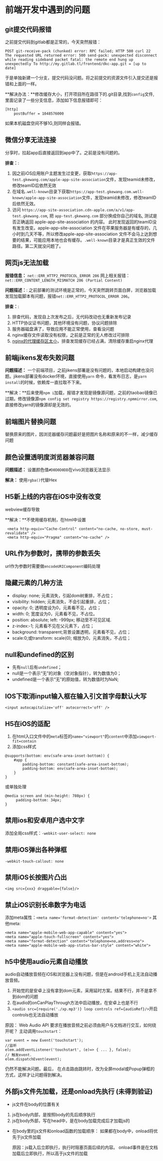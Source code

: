 # 前端开发中遇到的问题

## git提交代码报错
之前提交代码到gitlab都是正常的，今天突然报错：
```
POST git-receive-pack (chunked) error: RPC failed; HTTP 500 curl 22 The requested URL returned error: 500 send-pack: unexpected disconnect while reading sideband packet fatal: the remote end hung up unexpectedly To http://my.gitlab.tl/frontend/dkc-app.git = [up to date]
```
于是单独新建一个分支，提交代码没问题。将之前提交的资源文件引入提交还是报错和上面的一样。

**解决办法：**修改缓存大小，打开项目所在路径下的.git目录,找到`config`文件, 里面记录了一些分支信息，添加如下信息报错即可：
```
[http]
	postBuffer = 1048576000
```
如果本机磁盘空间不够1G,则同样会报错。

## 微信分享无法连接
分享时，拉起app后直接返回到app中了。之前是没有问题的。

**排查：**:
1. 因之前iOS应用账户主题发生过变更，获取`https://app-test.gkewang.com/apple-app-site-association`文件，发现teamid未修改，修改teamID后依然无效
2. 在域名`.well-known`目录下获取`https://app-test.gkewang.com.well-known/apple-app-site-association`文件，发现teamid未修改，修改teamID后依然无效。
3. 访问 `https://app-site-association.cdn-apple.com/a/v1/app-test.gkewang.com`, 把 `app-test.gkewang.com` 部分换成你自己的域名, 测试是否正确返回 apple-app-site-association 的内容。 此时发现返回的teamID没有发生改变。apple-app-site-association 文件在苹果服务器是有缓存的，几小时到几天不等，所以修改apple-app-site-association 文件不会马上达到想要的结果，可能应用本地也会有缓存。`.well-known`目录才是真正生效的文件路径。第二天就没问题了。


## 网页js无法加载
**报错信息：** `net::ERR_HTTP2_PROTOCOL_ERROR 206`
网上相关报错：`net::ERR_CONTENT_LENGTH_MISMATCH 206 (Partial Content)`

**问题描述：**: 之前部署的测试环境是正常的，今天突然跳转页面白屏，浏览器加载发现加载脚本有问题，报错`net::ERR_HTTP2_PROTOCOL_ERROR 206`。

**排查：**:
1. 排查代码，发现自上次发布之后，无代码改动也无重新发布记录
2. HTTP协议证书问题，其他环境没有问题，协议问题排除
3. 服务器磁盘满了，导致应用不能正常使用，查看没问题
4. nginx缓存文件读取没有权限，之前是正常的无人修改过可排除
5. [nginx的代理缓存区太小](https://blog.csdn.net/qq_35432904/article/details/130363226)，排查发现缓存已经占满，清除缓存重启nginx代理

## 前端jikens发布失败问题
**问题描述：** 一个前端项目，之前jikens部署是没有问题的，本地启动构建也没问题。jikens部署没有docker环境，直接使用`yarn` 命令，看发布日志，是`yarn install`的时候，依赖库一直拉取不下来。

**解决：**后来使用`npm i`加载，报错才发现是镜像源问题，之前的taobao镜像已过期，修改镜像源`npm config set registry https://registry.npmmirror.com`, 直接修改yarn的镜像源却是无效的。

## 前端图片替换问题
替换原来的图片，因浏览器缓存问题最好是把图片名称和原来的不一样，减少缓存问题

## 颜色设置透明度浏览器兼容问题

**问题描述：** 设置颜色值`#D0D0D0DD`在vivo浏览器无法显示

**解决：** 使用`rgba()`代替Hex

## H5新上线的内容在iOS中没有改变
webview缓存导致

**解决：**不使用缓存机制，在html中设置
```
 <meta http-equiv="Cache-Control" content="no-cache, no-store, must-revalidate" />
 <meta http-equiv="Pragma" content="no-cache" /> 
```

## URL作为参数时，携带的参数丢失
url作为参数时需要做`encodeURIComponent`编码处理

## 隐藏元素的几种方法

* display: none; 元素消失，引起dom树重排，不占位；
* visibility: hidden; 元素消失，不会引起重排，占位；
* opacity: 0; 透明度设为0，元素看不见，占位；
* width: 0; 宽度设为0，元素看不见，不占位。
* position: absolute; left: -999px; 移动至不可见区域.
* z-index:-1; 元素看不见在父元素下，占位；
* background: transparent;背景设置透明，元素看不见，占位；
* scale:0;或transform: scale(0); 缩放为0，元素消失，不占位；

## null和undefined的区别

* 先有`null`后有`undefined`；
* null是一个表示“无”的对象（空对象指针），转为数值为0；
* undefined是一个表示“无”的原始值，转为数值时为NaN;

## IOS下取消input输入框在输入引文首字母默认大写
```
<input autocapitalize='off' autocorrect='off' />
```
## H5在iOS的适配
1. 在html入口文件中的`meta`标签的`name="viewport"`的`content`中添加`viewport-fit=contain`
2. 添加css样式

```
@supports(bottom: env(safe-area-inset-bottom)) {
	#app {
		padding-bottom: constant(safe-area-inset-bottom);
		padding-bottom: env(safe-area-inset-bottom);
	}
}
```
或单独处理
```
@media screen and (min-height: 780px) {
     padding-bottom: 34px;
}

```

## 禁用ios和安卓用户选中文字
添加全局css样式：`-webkit-user-select: none`

## 禁用iOS弹出各种弹框
`-webkit-touch-callout: none`

## 禁用iOS长按图片凸出

`<img src={xxx} draggable={false}/>`
    

## 禁止iOS识别长串数字为电话
添加meta属性：`<meta name='format-detection' content='telephone=no'>`
其他meta:
```
<meta name="apple-mobile-web-app-capable" content="yes">
<meta name="apple-touch-fullscreen" content="yes">
<meta name="format-detection" content="telephone=no,address=no">
<meta name="apple-mobile-web-app-status-bar-style" content="white">
```

## h5中使用audio元素自动播放
audio自动播放音频在iOS和浏览器上没有问题，但是在android手机上无法自动播放音频。

1. 开始觉的是安卓上没有拿到dom元素，采用延时方案。结果不行，并不是拿不到dom的问题
2. 在audio的onCanPlayThrough方法中启动播放，在安卓上也是不行
3. `<audio src={require('./xp.mp3')} loop controls ref={audioRef}/>`开启controls也无法自动播放

原因：
Web Audio API 要求在播放音频之前必须由用户与文档进行交互，如何绕开呢？
主动调用`touchstart`：
```
var event = new Event('touchstart');
//监听
elem.addEventListener('touchstart', (e)=> { ... }, false);
// 触发event.
elem.dispatchEvent(event);
```

仍然不能解决问题。最后，
在点击路由跳转时，改为全屏modal或Popup弹框的方式，这样才让问题得到解决。


## 外部js文件先加载，还是onload先执行 (未得到验证)

* js文件在body的位置有关
 
 1. js在body内部，是按照body的先后顺序执行
 2. js在body外部，写在head中，是在body加载完成后才加载js的

* 在body里的js文件和onload函数的加载顺序：
	如果都在body中，onload将优先于js文件加载
	
	原因：js载入后立即执行，执行时阻塞页面后续的内容。
	onload事件是在文档加载后立即执行，所以高于js文件的加载


